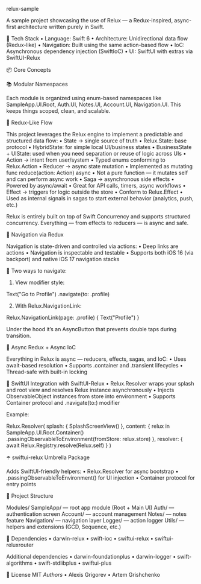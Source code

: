 relux-sample

A sample project showcasing the use of Relux — a Redux-inspired, async-first architecture written purely in Swift.

🔧 Tech Stack
	•	Language: Swift 6
	•	Architecture: Unidirectional data flow (Redux-like)
	•	Navigation: Built using the same action-based flow
	•	IoC: Asynchronous dependency injection (SwiftIoC)
	•	UI: SwiftUI with extras via SwiftUI-Relux

📦 Core Concepts

📚 Modular Namespaces

Each module is organized using enum-based namespaces like SampleApp.UI.Root, Auth.UI, Notes.UI, Account.UI, Navigation.UI. This keeps things scoped, clean, and scalable.

🔁 Redux-Like Flow

This project leverages the Relux engine to implement a predictable and structured data flow:
	•	State → single source of truth
	•	Relux.State: base protocol
	•	HybridState: for simple local UI/business states
	•	BusinessState + UIState: used when you need separation or reuse of logic across UIs
	•	Action → intent from user/system
	•	Typed enums conforming to Relux.Action
	•	Reducer → async state mutation
	•	Implemented as mutating func reduce(action: Action) async
	•	Not a pure function — it mutates self and can perform async work
	•	Saga → asynchronous side effects
	•	Powered by async/await
	•	Great for API calls, timers, async workflows
	•	Effect → triggers for logic outside the store
	•	Conform to Relux.Effect
	•	Used as internal signals in sagas to start external behavior (analytics, push, etc.)

Relux is entirely built on top of Swift Concurrency and supports structured concurrency. Everything — from effects to reducers — is async and safe.

🧭 Navigation via Redux

Navigation is state-driven and controlled via actions:
	•	Deep links are actions
	•	Navigation is inspectable and testable
	•	Supports both iOS 16 (via backport) and native iOS 17 navigation stacks

📌 Two ways to navigate:

1. View modifier style:

Text("Go to Profile")
    .navigate(to: .profile)

2. With Relux.NavigationLink:

Relux.NavigationLink(page: .profile) {
    Text("Profile")
}

Under the hood it’s an AsyncButton that prevents double taps during transition.

🧵 Async Redux + Async IoC

Everything in Relux is async — reducers, effects, sagas, and IoC:
	•	Uses await-based resolution
	•	Supports .container and .transient lifecycles
	•	Thread-safe with built-in locking

🧼 SwiftUI Integration with SwiftUI-Relux
	•	Relux.Resolver wraps your splash and root view and resolves Relux instance asynchronously
	•	Injects ObservableObject instances from store into environment
	•	Supports Container protocol and .navigate(to:) modifier

Example:

Relux.Resolver(
    splash: {
        SplashScreenView()
    },
    content: { relux in
        SampleApp.UI.Root.Container()
            .passingObservableToEnvironment(fromStore: relux.store)
    },
    resolver: {
        await Relux.Registry.resolve(Relux.self)
    }
)

☂️ swiftui-relux Umbrella Package

Adds SwiftUI-friendly helpers:
	•	Relux.Resolver for async bootstrap
	•	.passingObservableToEnvironment() for UI injection
	•	Container protocol for entry points

📁 Project Structure

Modules/
  SampleApp/           — root app module (Root + Main UI)
  Auth/                — authentication screen
  Account/             — account management
  Notes/               — notes feature
  Navigation/          — navigation layer
  Logger/              — action logger
Utils/                 — helpers and extensions (GCD, Sequence, etc.)

🧩 Dependencies
	•	darwin-relux
	•	swift-ioc
	•	swiftui-relux
	•	swiftui-reluxrouter

Additional dependencies
	•	darwin-foundationplus
	•	darwin-logger
	•	swift-algorithms
	•	swift-stdlibplus
	•	swiftui-plus

🪪 License MIT
*Authors*
• Alexis Grigorev
• Artem Grishchenko

